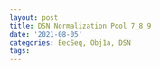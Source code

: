 ```yaml
---
layout: post
title: DSN Normalization Pool 7_8_9
date: '2021-08-05'
categories: EecSeq, Obj1a, DSN
tags: 
---
```

